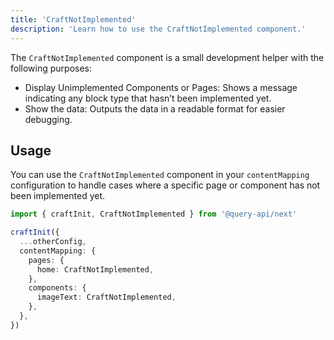 ```yaml
---
title: 'CraftNotImplemented'
description: 'Learn how to use the CraftNotImplemented component.'
---
```


The `CraftNotImplemented` component is a small development helper with the following purposes:

- Display Unimplemented Components or Pages: Shows a message indicating any block type that hasn’t been implemented yet.
- Show the data: Outputs the data in a readable format for easier debugging.

## Usage

You can use the `CraftNotImplemented` component in your `contentMapping` configuration to handle cases where a specific page or component has not been implemented yet.

```ts
import { craftInit, CraftNotImplemented } from '@query-api/next'

craftInit({
  ...otherConfig,
  contentMapping: {
    pages: {
      home: CraftNotImplemented,
    },
    components: {
      imageText: CraftNotImplemented,
    },
  },
})
```